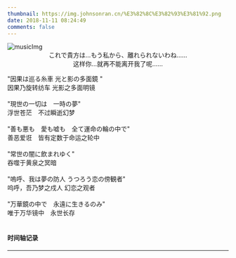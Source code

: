 ```yaml
---
thumbnail: https://img.johnsonran.cn/%E3%82%8C%E3%82%93%E3%81%92.png
date: 2018-11-11 08:24:49
comments: false
---
```


<head>
<script>
window.onload = function(){ 
     var audio = document.getElementById('music');
         audio.pause();//打开页面时无音乐
}
function play() {
    var audio = document.getElementById('music');
    if (audio.paused) {
        audio.play();
        document.getElementById('musicImg').src="https://img.johnsonran.cn/Main/%E3%82%8C%E3%82%93%E3%81%92.png";
    }else{
        audio.pause();
        audio.currentTime = 0;//音乐从头播放
        document.getElementById('musicImg').src="https://img.johnsonran.cn/Main/%E3%82%8C%E3%82%93%E3%81%92.png";
    }
}

</script>
</head>
<audio id="music" src="https://img.johnsonran.cn/Main/%E3%82%8C%E3%82%93%E3%81%92.mp3" loop="loop"></audio>
<img id="musicImg" src="https://img.johnsonran.cn/Main/%E3%82%8C%E3%82%93%E3%81%92.png" onClick="play()" alt="musicImg"/>
<center>これで貴方は…もう私から、離れられないわね……<br>
<span>这样你…就再不能离开我了呢……</span><br>
</center>

<p>
"因果は巡る糸車 光と影の多面鏡  "<br>
<span>因果乃旋转纺车 光影之多面明镜</span><br>
<br>
"現世の一切は　一時の夢"<br>
<span>浮世苍茫　不过瞬逝幻梦</span><br>
<br>
"善も悪も　愛も嘘も　全て運命の輪の中で"<br>
<span>善恶爱诳　皆有定数于命运之轮中</span><br>
<br>
"常世の闇に飲まれゆく"<br>
<span>吞噬于黄泉之冥暗</span><br>
<br>
"嗚呼、我は夢の防人 うつろう恋の傍観者"<br>
<span>呜呼，吾乃梦之戍人 幻恋之观者</span><br>
<br>
"万華鏡の中で　永遠に生きるのみ"<br>
<span>唯于万华镜中　永世长存</span><br>
<br>
</p>



#### 时间轴记录

---

<div class="time-axis-main">
	<ul class="time-axis"></ul>
</div>
<script src="Blog/js/about-me.js"></script>
<br>
<br>